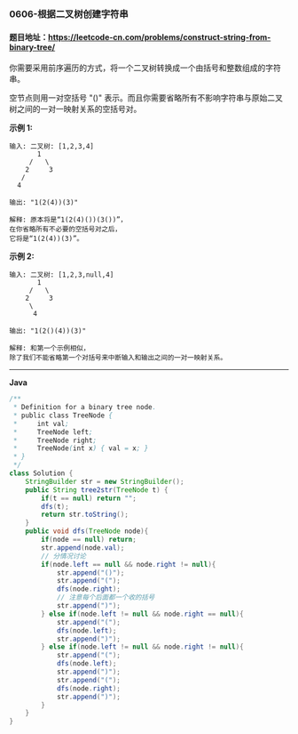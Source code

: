 ### 0606-根据二叉树创建字符串

#### 题目地址：https://leetcode-cn.com/problems/construct-string-from-binary-tree/

你需要采用前序遍历的方式，将一个二叉树转换成一个由括号和整数组成的字符串。

空节点则用一对空括号 "()" 表示。而且你需要省略所有不影响字符串与原始二叉树之间的一对一映射关系的空括号对。

**示例 1:**

```
输入: 二叉树: [1,2,3,4]
       1
     /   \
    2     3
   /    
  4     

输出: "1(2(4))(3)"

解释: 原本将是“1(2(4)())(3())”，
在你省略所有不必要的空括号对之后，
它将是“1(2(4))(3)”。
```

**示例 2:**

```
输入: 二叉树: [1,2,3,null,4]
       1
     /   \
    2     3
     \  
      4 

输出: "1(2()(4))(3)"

解释: 和第一个示例相似，
除了我们不能省略第一个对括号来中断输入和输出之间的一对一映射关系。
```

---

**Java**

``` java
/**
 * Definition for a binary tree node.
 * public class TreeNode {
 *     int val;
 *     TreeNode left;
 *     TreeNode right;
 *     TreeNode(int x) { val = x; }
 * }
 */
class Solution {
    StringBuilder str = new StringBuilder();
    public String tree2str(TreeNode t) {
        if(t == null) return "";
        dfs(t);
        return str.toString();
    }
    public void dfs(TreeNode node){
        if(node == null) return;
        str.append(node.val);
        // 分情况讨论
        if(node.left == null && node.right != null){
            str.append("()");
            str.append("(");
            dfs(node.right);
            // 注意每个后面都一个收的括号
            str.append(")");
        } else if(node.left != null && node.right == null){
            str.append("(");
            dfs(node.left);
            str.append(")");
        } else if(node.left != null && node.right != null){
            str.append("(");
            dfs(node.left);
            str.append(")");
            str.append("(");
            dfs(node.right);
            str.append(")");
        }
    }
}
```


